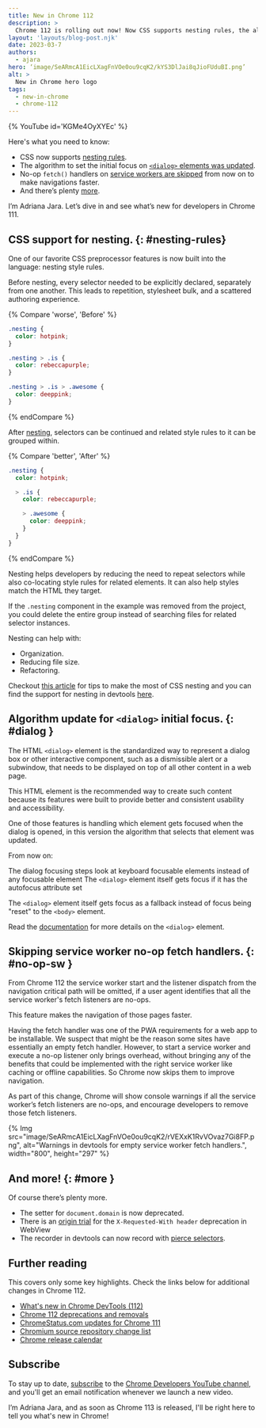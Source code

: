 ```yaml
---
title: New in Chrome 112
description: >
  Chrome 112 is rolling out now! Now CSS supports nesting rules, the algorithm to set the initial focus on dialog elements was updated, no-op fetch handlers on service workers are skipped from now on to make navigations faster and there’s plenty more.
layout: 'layouts/blog-post.njk'
date: 2023-03-7
authors:
  - ajara
hero: ‘image/SeARmcA1EicLXagFnVOe0ou9cqK2/kYS3DlJai8qJioFUduBI.png’
alt: >
  New in Chrome hero logo
tags:
  - new-in-chrome
  - chrome-112
---
```


{% YouTube id='KGMe4OyXYEc' %}

Here's what you need to know:

* CSS now supports [nesting rules](#nesting-rules).
* The algorithm to set the initial focus on [`<dialog>` elements was updated](#dialog).
* No-op `fetch()` handlers on [service workers are skipped](#no-op-sw) from now on to make navigations faster.
* And there’s plenty [more](#more).

I’m Adriana Jara. Let’s dive in and see what’s new for developers in Chrome 111.
## CSS support for nesting. {: #nesting-rules}
One of our favorite CSS preprocessor features is now built into the language: nesting style rules.

Before nesting, every selector needed to be explicitly declared, separately from
one another. This leads to repetition, stylesheet bulk, and a scattered authoring
experience.

{% Compare 'worse', 'Before' %}
```css
.nesting {
  color: hotpink;
}

.nesting > .is {
  color: rebeccapurple;
}

.nesting > .is > .awesome {
  color: deeppink;
}
```
{% endCompare %}

After [nesting](https://www.w3.org/TR/css-nesting-1/), selectors can be
continued and related style rules to it can be grouped within.

{% Compare 'better', 'After' %}
```css
.nesting {
  color: hotpink;

  > .is {
    color: rebeccapurple;

    > .awesome {
      color: deeppink;
    }
  }
}
```
{% endCompare %}


Nesting helps developers by reducing the need to repeat selectors while also co-locating style rules for related elements. It can also help styles match the HTML they target.

If the `.nesting` component in the example was removed from the project, you could delete the entire group instead of searching files for related selector instances.

Nesting can help with:

* Organization.
* Reducing file size.
* Refactoring.

Checkout [this article](/articles/css-nesting/) for tips to make the most of CSS nesting and you can find the support for nesting in devtools [here](blog/new-in-devtools-112/#nesting).

## Algorithm update for `<dialog>` initial focus. {: #dialog }

The HTML `<dialog>` element is the standardized way to represent a dialog box or other interactive component, such as a dismissible alert or a subwindow, that needs to be displayed on top of all other content in a web page.

This HTML element is the recommended way to create such content because its features were built to provide better and consistent usability and accessibility.



One of those features is handling which element gets focused when the dialog is opened, in this version the algorithm that selects that element was updated.

From now on:

The dialog focusing steps look at keyboard focusable elements instead of any focusable element
The `<dialog>` element itself gets focus if it has the autofocus attribute set

The `<dialog>` element itself gets focus as a fallback instead of focus being "reset" to the `<body>` element.

Read the [documentation](https://developer.mozilla.org/docs/Web/HTML/Element/dialog) for more details on the `<dialog>` element.

## Skipping service worker no-op fetch handlers. {: #no-op-sw }

From Chrome 112 the service worker start and the listener dispatch from the navigation critical path will be omitted, if a user agent identifies that all the service worker's fetch listeners are no-ops.

This feature makes the navigation of those pages faster.

Having the fetch handler was one of the PWA requirements for a web app to be installable. We suspect that might be the reason some sites have essentially an empty fetch handler. However, to start a service worker and execute a no-op listener only brings overhead, without bringing any of the benefits that could be implemented with the right service worker like caching or offline capabilities. So Chrome now skips them to improve navigation.

As part of this change, Chrome will show console warnings if all the service worker’s fetch listeners are no-ops, and encourage developers to remove those fetch listeners.

{% Img src="image/SeARmcA1EicLXagFnVOe0ou9cqK2/rVEXxK1RvVOvaz7Gi8FP.png", alt="Warnings in devtools for empty service worker fetch handlers.", width="800", height="297" %}



## And more! {: #more }

Of course there’s plenty more.

* The setter for `document.domain` is now deprecated.
* There is an [origin trial](/origintrials/#/view_trial/1390486384950640641) for the `X-Requested-With header` deprecation in WebView
* The recorder in devtools can now record with [pierce selectors](/blog/new-in-devtools-112/#pierce-selectors).

## Further reading

This covers only some key highlights. Check the links below for
additional changes in Chrome 112.

* [What's new in Chrome DevTools (112)](/blog/new-in-devtools-112/)
* [Chrome 112 deprecations and removals](/blog/deps-rems-112/)
* [ChromeStatus.com updates for Chrome 111](https://www.chromestatus.com/features#milestone%3D108)
* [Chromium source repository change list](https://chromium.googlesource.com/chromium/src/+log/111.0.5563.53..112.0.5615.54)
* [Chrome release calendar](https://chromiumdash.appspot.com/schedule)

## Subscribe

To stay up to date, [subscribe](https://goo.gl/6FP1a5) to the
[Chrome Developers YouTube channel](https://www.youtube.com/user/ChromeDevelopers/),
and you'll get an email notification whenever we launch a new video.

I’m Adriana Jara, and as soon as Chrome 113 is released, I'll be right here to
tell you what's new in Chrome!